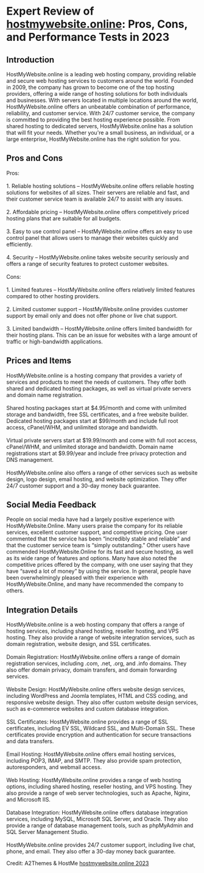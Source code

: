 <h1>Expert Review of <a href="https://a2themes.com/hostmywebsiteonline-reviews">hostmywebsite.online</a>: Pros, Cons, and Performance Tests in 2023</h1>
<h2>Introduction</h2>
HostMyWebsite.online is a leading web hosting company, providing reliable and secure web hosting services to customers around the world. Founded in 2009, the company has grown to become one of the top hosting providers, offering a wide range of hosting solutions for both individuals and businesses. With servers located in multiple locations around the world, HostMyWebsite.online offers an unbeatable combination of performance, reliability, and customer service. With 24/7 customer service, the company is committed to providing the best hosting experience possible. From shared hosting to dedicated servers, HostMyWebsite.online has a solution that will fit your needs. Whether you're a small business, an individual, or a large enterprise, HostMyWebsite.online has the right solution for you.
<h2>Pros and Cons</h2>
Pros:<br><br>1. Reliable hosting solutions – HostMyWebsite.online offers reliable hosting solutions for websites of all sizes. Their servers are reliable and fast, and their customer service team is available 24/7 to assist with any issues.<br><br>2. Affordable pricing – HostMyWebsite.online offers competitively priced hosting plans that are suitable for all budgets.<br><br>3. Easy to use control panel – HostMyWebsite.online offers an easy to use control panel that allows users to manage their websites quickly and efficiently.<br><br>4. Security – HostMyWebsite.online takes website security seriously and offers a range of security features to protect customer websites.<br><br>Cons:<br><br>1. Limited features – HostMyWebsite.online offers relatively limited features compared to other hosting providers.<br><br>2. Limited customer support – HostMyWebsite.online provides customer support by email only and does not offer phone or live chat support.<br><br>3. Limited bandwidth – HostMyWebsite.online offers limited bandwidth for their hosting plans. This can be an issue for websites with a large amount of traffic or high-bandwidth applications.
<h2>Prices and Items</h2>
HostMyWebsite.online is a hosting company that provides a variety of services and products to meet the needs of customers. They offer both shared and dedicated hosting packages, as well as virtual private servers and domain name registration. <br><br>Shared hosting packages start at $4.95/month and come with unlimited storage and bandwidth, free SSL certificates, and a free website builder. Dedicated hosting packages start at $99/month and include full root access, cPanel/WHM, and unlimited storage and bandwidth. <br><br>Virtual private servers start at $19.99/month and come with full root access, cPanel/WHM, and unlimited storage and bandwidth. Domain name registrations start at $9.99/year and include free privacy protection and DNS management. <br><br>HostMyWebsite.online also offers a range of other services such as website design, logo design, email hosting, and website optimization. They offer 24/7 customer support and a 30-day money back guarantee.
<h2>Social Media Feedback</h2>
People on social media have had a largely positive experience with HostMyWebsite.Online. Many users praise the company for its reliable services, excellent customer support, and competitive pricing. One user commented that the service has been “incredibly stable and reliable” and that the customer service team is “simply outstanding.” Other users have commended HostMyWebsite.Online for its fast and secure hosting, as well as its wide range of features and options. Many have also noted the competitive prices offered by the company, with one user saying that they have “saved a lot of money” by using the service. In general, people have been overwhelmingly pleased with their experience with HostMyWebsite.Online, and many have recommended the company to others.
<h2>Integration Details</h2>
HostMyWebsite.online is a web hosting company that offers a range of hosting services, including shared hosting, reseller hosting, and VPS hosting. They also provide a range of website integration services, such as domain registration, website design, and SSL certificates.<br><br>Domain Registration: HostMyWebsite.online offers a range of domain registration services, including .com, .net, .org, and .info domains. They also offer domain privacy, domain transfers, and domain forwarding services.<br><br>Website Design: HostMyWebsite.online offers website design services, including WordPress and Joomla templates, HTML and CSS coding, and responsive website design. They also offer custom website design services, such as e-commerce websites and custom database integration.<br><br>SSL Certificates: HostMyWebsite.online provides a range of SSL certificates, including EV SSL, Wildcard SSL, and Multi-Domain SSL. These certificates provide encryption and authentication for secure transactions and data transfers.<br><br>Email Hosting: HostMyWebsite.online offers email hosting services, including POP3, IMAP, and SMTP. They also provide spam protection, autoresponders, and webmail access.<br><br>Web Hosting: HostMyWebsite.online provides a range of web hosting options, including shared hosting, reseller hosting, and VPS hosting. They also provide a range of web server technologies, such as Apache, Nginx, and Microsoft IIS.<br><br>Database Integration: HostMyWebsite.online offers database integration services, including MySQL, Microsoft SQL Server, and Oracle. They also provide a range of database management tools, such as phpMyAdmin and SQL Server Management Studio.<br><br>HostMyWebsite.online provides 24/7 customer support, including live chat, phone, and email. They also offer a 30-day money back guarantee.
<p>Credit: A2Themes & HostMe <a href="https://a2themes.com/hostmywebsiteonline-reviews">hostmywebsite.online 2023</a></p>